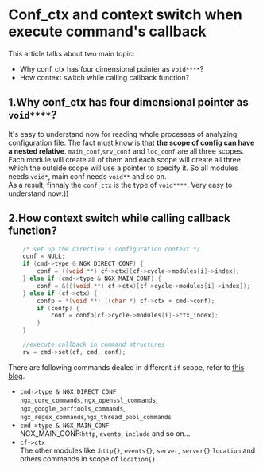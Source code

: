 # Conf_ctx and context switch when execute command's callback
This article talks about two main topic:  
- Why conf_ctx has four dimensional pointer as `void****`?
- How context switch while calling callback function?

## 1.Why conf_ctx has four dimensional pointer as `void****`?
It's easy to understand now for reading whole processes of analyzing configuration file. The fact must know is that **the scope of config can have a nested relative**. `main_conf`,`srv_conf` and `loc_conf` are all three scopes. Each module will create all of them and each scope will create all three which the outside scope will use a pointer to specify it. So all modules needs `void*`, main conf needs `void**` and so on.  
As a result, finnaly the `conf_ctx` is the type of `void****`. Very easy to understand now:))  
## 2.How context switch while calling callback function? 
```c
    /* set up the directive's configuration context */
    conf = NULL;
    if (cmd->type & NGX_DIRECT_CONF) {
        conf = ((void **) cf->ctx)[cf->cycle->modules[i]->index];
    } else if (cmd->type & NGX_MAIN_CONF) {
        conf = &(((void **) cf->ctx)[cf->cycle->modules[i]->index]);
    } else if (cf->ctx) {
        confp = *(void **) ((char *) cf->ctx + cmd->conf);
        if (confp) {
            conf = confp[cf->cycle->modules[i]->ctx_index];
        }
    }

    //execute callback in command structures
    rv = cmd->set(cf, cmd, conf);
```
There are following commands dealed in different `if` scope, refer to [this blog](http://www.xcstuido.com/2020/09/29/nginx-annotated-2/#ngx-conf-handler%E5%87%BD%E6%95%B0).  
- `cmd->type & NGX_DIRECT_CONF`  
`ngx_core_commands`, `ngx_openssl_commands`, `ngx_google_perftools_commands`, `ngx_regex_commands`,`ngx_thread_pool_commands`  
- `cmd->type & NGX_MAIN_CONF`  
NGX_MAIN_CONF:`http`, `events`, `include` and so on...  
- `cf->ctx`  
The other modules like :`http{}`, `events{}`, `server`, `server{}` `location` and others commands in scope of `location{}`  

